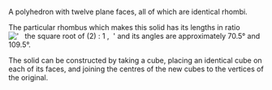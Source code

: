 A polyhedron with twelve plane faces, all of which are identical rhombi.

The particular rhombus which makes this solid has its lengths in ratio
!['   the square root of (2) : 1 ,  '](../dictionary/equation_images/10027.1..png)
and its angles are approximately 70.5° and 109.5°.

The solid can be constructed by taking a cube, placing an identical cube
on each of its faces, and joining the centres of the new cubes to the
vertices of the original.
